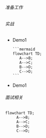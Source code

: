 ###### 准备工作


###### 实战
* Demo1
    ~~~~
  ```mermaid
  flowchart TD;
       A-->B;
       A-->C;
       B-->D;
       C-->D;
  ```
    ~~~~
* Demo1
###### 面试相关

```mermaid
flowchart TD;
     A-->B;
     A-->C;
     B-->D;
     C-->D;
```


